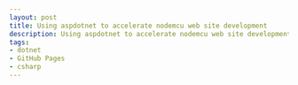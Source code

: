 ```yaml
---
layout: post
title: Using aspdotnet to accelerate nodemcu web site development
description: Using aspdotnet to accelerate nodemcu web site development
tags:
- dotnet
- GitHub Pages
- csharp
---
```



